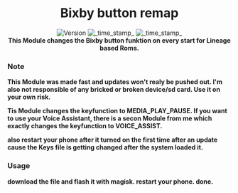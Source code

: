 <h1 align="center">Bixby button remap</h1>

<div align="center">
  <!-- Version -->
    <img src="https://img.shields.io/badge/Version-v1.3-blue.svg?longCache=true&style=popout-square"
      alt="Version" />
  <!-- Last Updated -->
    <img src="https://img.shields.io/badge/Updated-June 10, 2022-green.svg?longCache=true&style=flat-square"
      alt="_time_stamp_" />
  <!-- Min Magisk -->
    <img src="https://img.shields.io/badge/MinMagisk-20.4-red.svg?longCache=true&style=flat-square"
      alt="_time_stamp_" /></div>

<div align="center">
  <strong>This Module changes the Bixby button funktion on every start for Lineage based Roms. 
</div>

### Note
This Module was made fast and updates won't realy be pushed out. I'm also not responsible of any bricked or broken device/sd card.
Use it on your own risk.

Tis Module changes the keyfunction to MEDIA_PLAY_PAUSE.
If you want to use your Voice Assistant, there is a secon Module from me which exactly changes the keyfunction to VOICE_ASSIST.

also restart your phone after it turned on the first time after an update cause the Keys file is getting changed after the system loaded it.

### Usage
download the file and flash it with magisk.
restart your phone.
done.
